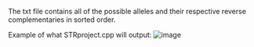 The txt file contains all of the possible alleles and their respective reverse complementaries in sorted order. 

Example of what STRproject.cpp will output:
![image](https://github.com/paulchou03/STRproject/assets/128890621/5dbf337c-c4fc-425d-96a9-17c061363181)
